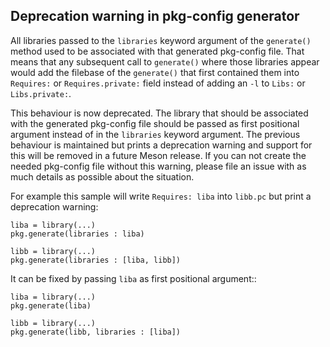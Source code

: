 ## Deprecation warning in pkg-config generator

All libraries passed to the `libraries` keyword argument of the `generate()`
method used to be associated with that generated pkg-config file. That means
that any subsequent call to `generate()` where those libraries appear would add
the filebase of the `generate()` that first contained them into `Requires:` or
`Requires.private:` field instead of adding an `-l` to `Libs:` or `Libs.private:`.

This behaviour is now deprecated. The library that should be associated with
the generated pkg-config file should be passed as first positional argument
instead of in the `libraries` keyword argument. The previous behaviour is
maintained but prints a deprecation warning and support for this will be removed
in a future Meson release. If you can not create the needed pkg-config file
without this warning, please file an issue with as much details as possible
about the situation.

For example this sample will write `Requires: liba` into `libb.pc` but print a
deprecation warning:
```meson
liba = library(...)
pkg.generate(libraries : liba)

libb = library(...)
pkg.generate(libraries : [liba, libb])
```

It can be fixed by passing `liba` as first positional argument::
```meson
liba = library(...)
pkg.generate(liba)

libb = library(...)
pkg.generate(libb, libraries : [liba])
```
